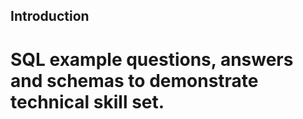 ## Introduction

# SQL example questions, answers and schemas to demonstrate technical skill set. 


